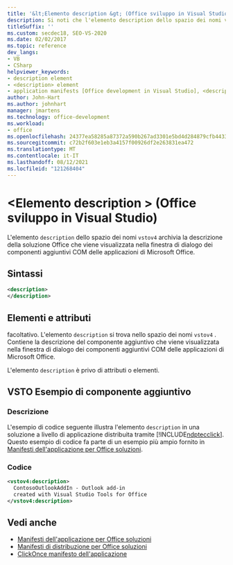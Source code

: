 ```yaml
---
title: '&lt;Elemento description &gt; (Office sviluppo in Visual Studio)'
description: Si noti che l'elemento description dello spazio dei nomi vstov4 archivia la descrizione per la soluzione Office visualizzata nella finestra di dialogo Componenti aggiuntivi COM.
titleSuffix: ''
ms.custom: secdec18, SEO-VS-2020
ms.date: 02/02/2017
ms.topic: reference
dev_langs:
- VB
- CSharp
helpviewer_keywords:
- description element
- <description> element
- application manifests [Office development in Visual Studio], <description> element
author: John-Hart
ms.author: johnhart
manager: jmartens
ms.technology: office-development
ms.workload:
- office
ms.openlocfilehash: 24377ea58285a87372a590b267ad3301e5bd4d284879cfb44337e0beaaa3cb2c
ms.sourcegitcommit: c72b2f603e1eb3a4157f00926df2e263831ea472
ms.translationtype: MT
ms.contentlocale: it-IT
ms.lasthandoff: 08/12/2021
ms.locfileid: "121268404"
---
```

# <a name="ltdescriptiongt-element-office-development-in-visual-studio"></a>&lt;Elemento description &gt; (Office sviluppo in Visual Studio)
  L'elemento `description` dello spazio dei nomi `vstov4` archivia la descrizione della soluzione Office che viene visualizzata nella finestra di dialogo dei componenti aggiuntivi COM delle applicazioni di Microsoft Office.

## <a name="syntax"></a>Sintassi

```xml
<description>
</description>
```

## <a name="elements-and-attributes"></a>Elementi e attributi
 facoltativo. L'elemento `description` si trova nello spazio dei nomi `vstov4` . Contiene la descrizione del componente aggiuntivo che viene visualizzata nella finestra di dialogo dei componenti aggiuntivi COM delle applicazioni di Microsoft Office.

 L'elemento `description` è privo di attributi o elementi.

## <a name="vsto-add-in-example"></a>VSTO Esempio di componente aggiuntivo

### <a name="description"></a>Descrizione
 L'esempio di codice seguente illustra l'elemento `description` in una soluzione a livello di applicazione distribuita tramite [!INCLUDE[ndptecclick](../vsto/includes/ndptecclick-md.md)]. Questo esempio di codice fa parte di un esempio più ampio fornito in [Manifesti dell'applicazione per Office soluzioni](../vsto/application-manifests-for-office-solutions.md).

### <a name="code"></a>Codice

```xml
<vstov4:description>
  ContosoOutlookAddIn - Outlook add-in
  created with Visual Studio Tools for Office
</vstov4:description>
```

## <a name="see-also"></a>Vedi anche

- [Manifesti dell'applicazione per Office soluzioni](../vsto/application-manifests-for-office-solutions.md)
- [Manifesti di distribuzione per Office soluzioni](../vsto/deployment-manifests-for-office-solutions.md)
- [ClickOnce manifesto dell'applicazione](../deployment/clickonce-application-manifest.md)